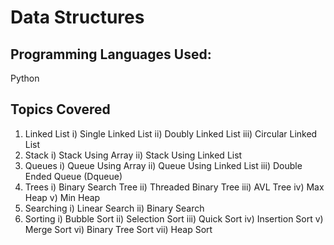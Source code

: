 # Data Structures

## Programming Languages Used:
Python

## Topics Covered
1) Linked List
  i) Single Linked List
  ii) Doubly Linked List
  iii) Circular Linked List
2) Stack
  i) Stack Using Array
  ii) Stack Using Linked List
3) Queues
  i) Queue Using Array
  ii) Queue Using Linked List
  iii) Double Ended Queue (Dqueue)
4) Trees
  i) Binary Search Tree
  ii) Threaded Binary Tree
  iii) AVL Tree
  iv) Max Heap
  v) Min Heap
5) Searching
  i) Linear Search
  ii) Binary Search
6) Sorting
  i) Bubble Sort
  ii) Selection Sort
  iii) Quick Sort
  iv) Insertion Sort
  v) Merge Sort
  vi) Binary Tree Sort
  vii) Heap Sort
